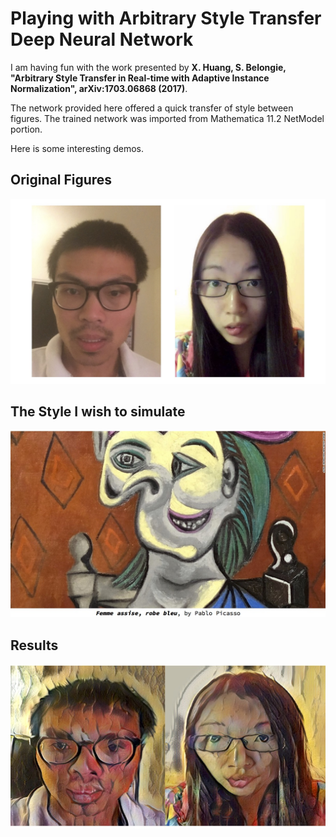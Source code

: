 # Playing with Arbitrary Style Transfer Deep Neural Network 


I am having fun with the work presented by **X. Huang, S. Belongie, "Arbitrary Style Transfer in Real-time with Adaptive Instance Normalization", arXiv:1703.06868 (2017)**. 

The network provided here offered a quick transfer of style between figures. The trained network was imported from Mathematica 11.2 NetModel portion. 

Here is some interesting demos.

## Original Figures

 ![original](https://raw.githubusercontent.com/lambdamore/lambdamore.github.io/master/figures/AdaIN/original.jpg)




## The Style I wish to simulate
 ![style](https://raw.githubusercontent.com/lambdamore/lambdamore.github.io/master/figures/AdaIN/style.jpg)


## Results

 ![result](https://raw.githubusercontent.com/lambdamore/lambdamore.github.io/master/figures/AdaIN/result.jpg)